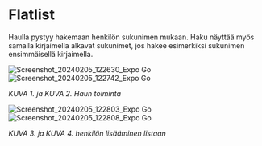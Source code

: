 # Flatlist

Haulla pystyy hakemaan henkilön sukunimen mukaan. Haku näyttää myös samalla kirjaimella alkavat sukunimet, jos hakee esimerkiksi sukunimen ensimmäisellä kirjaimella.

![Screenshot_20240205_122630_Expo Go](https://github.com/lavia1/Flatlist/assets/127945558/c6182a0c-c9c1-4f06-8d22-79a4c034d8d0)
![Screenshot_20240205_122742_Expo Go](https://github.com/lavia1/Flatlist/assets/127945558/8273e321-34fa-41cd-b7b1-0d080dd4ca13)

*KUVA 1. ja KUVA 2. Haun toiminta*

![Screenshot_20240205_122803_Expo Go](https://github.com/lavia1/Flatlist/assets/127945558/f9dcb64b-9150-4996-a78b-83743090a469)
![Screenshot_20240205_122808_Expo Go](https://github.com/lavia1/Flatlist/assets/127945558/327ad67e-c2e5-4eaa-93cb-f2fcddc305c6)

*KUVA 3. ja KUVA 4. henkilön lisääminen listaan*
